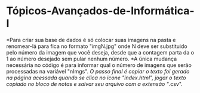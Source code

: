 # Tópicos-Avançados-de-Informática-I

*Para criar sua base de dados é só colocar suas imagens na pasta e renomear-lá para fica no formato "imgN.jpg" onde N deve ser substituido pelo número da imagem que você deseja, desde que a contagem parta da o 1 ao número desejado sem pular nenhum número.
*A única mudança necessária no código é para informar qual o número de imagens que serão processadas na variável "nImgs".
*O passo final é copiar o texto foi gerado na página acessada quando se clica no icone "index.html", jogar o texto copiado no bloco de notas e salvar seu arquivo com a extensão "*.csv".
